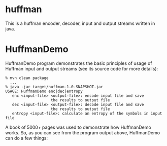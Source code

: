 huffman
=======

This is a huffman encoder,  decoder, input and output streams written in java. 

HuffmanDemo
=======
HuffmanDemo program demonstrates the basic principles of usage of Huffman input and output streams (see its source code for
more details):

    % mvn clean package
      ...
    % java -jar target/huffman-1.0-SNAPSHOT.jar
    USAGE: HuffmanDemo enc|dec|entropy
       enc <input-file> <output-file>: encode input file and save
                        the results to output file
       dec <input-file> <output-file>: decode input file and save
                        the results to output file
       entropy <input-file>: calculate an entropy of the symbols in input file
       
A book of 5000+ pages was used to demonstrate how HuffmanDemo works.
So, as you can see from the program output above, HuffmanDemo can do a few things:
